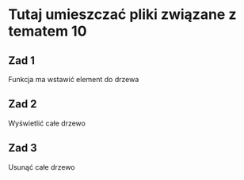 # Tutaj umieszczać pliki związane z tematem 10
## Zad 1
Funkcja ma wstawić element do drzewa
## Zad 2
Wyświetlić całe drzewo
## Zad 3 
Usunąć całe drzewo